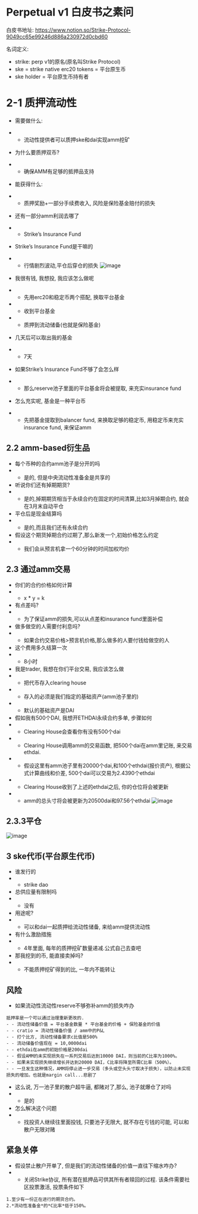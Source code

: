 # Perpetual v1 白皮书之素问

白皮书地址: https://www.notion.so/Strike-Protocol-9049cc65e99246d886a230972d0cbd60

名词定义: 
* strike: perp v1的原名(原名叫Strike Protocol)
* ske = strike native erc20 tokens = 平台原生币
* ske holder = 平台原生币持有者

# 2-1 质押流动性
- 需要做什么:
- - 流动性提供者可以质押ske和dai实现amm挖矿

- 为什么要质押双币?
- - 确保AMM有足够的抵押品支持

- 能获得什么: 
 - - 质押奖励+一部分手续费收入, 风险是保险基金赔付的损失
 - 还有一部分amm利润去哪了
 - - Strike’s Insurance Fund
- Strike’s Insurance Fund是干嘛的
- - 行情剧烈波动,平仓后穿仓的损失
![image](https://user-images.githubusercontent.com/1460432/205475216-9f646f74-70b7-4389-90ff-583df7227a5e.png)

- 我很有钱, 我想投, 我应该怎么做呢
- - 先用erc20和稳定币两个搭配, 换取平台基金
- - 收到平台基金
- - 质押到流动储备(也就是保险基金)
- 几天后可以取出我的基金
- - 7天
- 如果Strike’s Insurance Fund不够了会怎么样
- - 那么reserve池子里面的平台基金将会被提取, 来充实insurance fund
- 怎么充实呢, 基金是一种平台币
- - 先把基金提取到balancer fund, 来换取足够的稳定币, 用稳定币来充实insurance fund, 来保证amm

## 2.2 amm-based衍生品
- 每个币种的合约amm池子是分开的吗
- - 是的, 但是中央流动性准备金是共享的
- 听说你们还有掉期期货?
- - 是的,掉期期货相当于永续合约在固定的时间清算,比如3月掉期合约, 就会在3月末自动平仓
- 平仓后是现金结算吗
- - 是的,而且我们还有永续合约
- 假设这个期货掉期合约过期了,那么新发一个,初始价格怎么约定
- - 我们会从预言机拿一个60分钟的时间加权均价
## 2.3 通过amm交易
- 你们的合约价格如何计算
- - x * y = k
- 有点差吗?
- - 为了保证amm的损失,可以从点差和insurance fund里面补偿
- 做多做空的人需要付利息吗?
- - 如果合约交易价格>预言机价格,那么做多的人要付钱给做空的人
- 这个费用多久结算一次
- - 8小时
- 我是trader, 我想在你们平台交易, 我应该怎么做
- - 把代币存入clearing house
- - 存入的必须是我们指定的基础资产(amm池子里的)
- - 默认的基础资产是DAI
- 假如我有500个DAI, 我想开ETHDAI永续合约多单, 步骤如何
- - Clearing House会查看你有没有500个dai
- - Clearing House调用amm的交易函数, 把500个dai在amm里记账, 来交易ethdai.  
- - 假设这里有amm池子里有20000个dai,和100个ethdai(报价资产), 根据公式计算曲线和价差, 500个dai可以交易为2.4390个ethdai
- - Clearing House收到了上述的ethdai之后, 你的仓位将会被更新
- - amm的总头寸将会被更新为20500dai和97.56个ethdai
![image](https://user-images.githubusercontent.com/1460432/205477524-b6c76c17-c2df-4c57-b569-cf7d8b5be07b.png)
## 2.3.3平仓
![image](https://user-images.githubusercontent.com/1460432/205477682-adb2f200-0740-4f5b-9215-61484573c89c.png)
## 3 ske代币(平台原生代币)
- 谁发行的
- - strike dao
- 总供应量有限制吗
- - 没有
- 用途呢?
- - 可以和dai一起质押给流动性储备, 来给amm提供流动性
- 有什么激励措施
- - 4年里面, 每年的质押挖矿数量递减.公式自己去查吧
- 那我挖到的币, 能直接卖掉吗?
- - 不能质押挖矿得到的比, 一年内不能转让
## 风险
 - 如果流动性流动性reserve不够弥补amm的损失咋办
 ```
 抵押率是一个可以通过治理重新更改的. 
 - - 流动性储备价值 = 平台基金数量 * 平台基金的价格 + 保险基金的价值
 - - cratio = 流动性储备价值 / amm中的P&L
 - - 打个比方, 流动性储备要求c比值是500%
 - - 流动储备价值现在 = 10,0000dai
 - - ethdai在amm的初始价格是200dai
 - - 假设AMM的未实现损失在一系列交易后达到10000 DAI，则当前的C比率为1000%。
 - - 如果未实现损失继续增长并达到20000 DAI，C比率将降至所需C比率（500%）。
 - - 一旦发生这种情况，AMM将停止进一步交易（多头或空头头寸取决于损失），以防止未实现损失的增加。也就是margin call...悲剧了
 ```
 - 这么说, 万一池子里的散户超牛逼, 都赌对了,那么, 池子就爆仓了对吗
 - - 是的
 - 怎么解决这个问题
 - - 找投资人继续往里面投钱, 只要池子无限大, 就不存在亏钱的可能, 可以和散户无限对赌

## 紧急关停

- 假设禁止散户开单了, 但是我们的流动性储备的价值一直往下缩水咋办?
- - 关闭Strike协议, 所有潜在抵押品可供其所有者赎回的过程. 该条件需要社区投票激活, 投票条件如下
```
1.至少有一份正在进行的期货合约。
2.*流动性准备金*的*C比率*低于150%。
```


